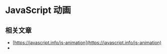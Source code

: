 # JavaScript 动画



## 相关文章



* [https://javascript.info/js-animation](https://javascript.info/js-animation)
* 

